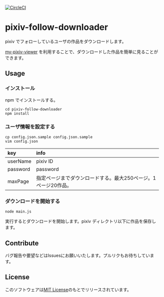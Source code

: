 [![CircleCI](https://circleci.com/gh/junjanjon/my-pixiv-follow-downloader.svg?style=svg)](https://circleci.com/gh/junjanjon/my-pixiv-follow-downloader)

# pixiv-follow-downloader

pixiv でフォローしているユーザの作品をダウンロードします。

[my-pixiv-viewer](https://github.com/junjanjon/my-pixiv-viewer) を利用することで、ダウンロードした作品を簡単に見ることができます。

## Usage

### インストール

npm でインストールする。

```
cd pixiv-follow-downloader
npm install
```

### ユーザ情報を設定する

```
cp config.json.sample config.json.sample
vim config.json
```

|key|info|
|:-|:-|
|userName|pixiv ID|
|password|password|
|maxPage|指定ページまでダウンロードする。最大250ページ。1ページ20作品。|


### ダウンロードを開始する

```
node main.js
```

実行するとダウンロードを開始します。pixiv ディレクトリ以下に作品を保存します。

## Contribute

バグ報告や要望などはIssuesにお願いいたします。プルリクもお待ちしています。

## License

このソフトウェアは[MIT License](LICENSE)のもとでリリースされています。
